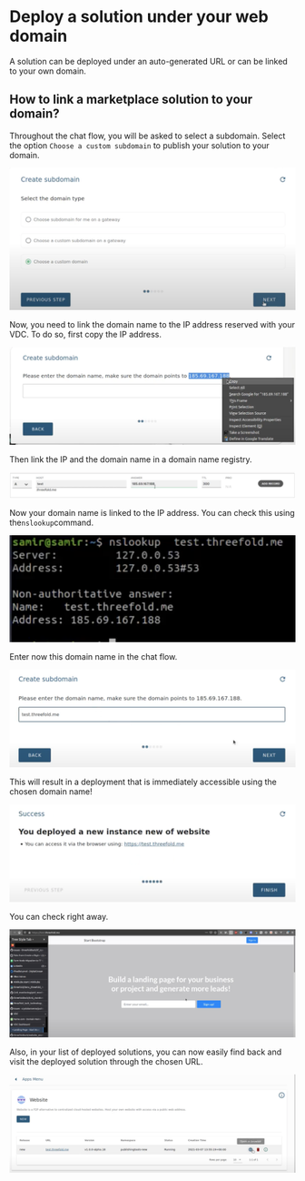 # Deploy a solution under your web domain

A solution can be deployed under an auto-generated URL or can be linked to your own domain. 

## How to link a marketplace solution to your domain? 

Throughout the chat flow, you will be asked to select a subdomain. Select the option `Choose a custom subdomain` to publish your solution to your domain.

![](img/evdc_mktpl_domain_01_custom.png ':size=600')

Now, you need to link the domain name to the IP address reserved with your VDC. To do so, first copy the IP address. 

![](img/evdc_mktpl_domain_02_copyip.png ':size=600')

Then link the IP and the domain name in a domain name registry. 

![](img/evdc_mktpl_domain_03_linkip.png ':size=600')

Now your domain name is linked to the IP address. You can check this using the`nslookup`command. 

![](img/evdc_mktpl_domain_05_checkdomain.png ':size=400')

Enter now this domain name in the chat flow.

![](img/evdc_mktpl_domain_06_pastedomain.png ':size=600')

This will result in a deployment that is immediately accessible using the chosen domain name!

![](img/evdc_mktpl_domain_07_success.png ':size=600')

You can check right away. 

![](img/evdc_mktpl_domain_08_checkurl.png)

Also, in your list of deployed solutions, you can now easily find back and visit the deployed solution through the chosen URL. 

![](img/evdc_mktpl_domain_09_findsolution.png)


